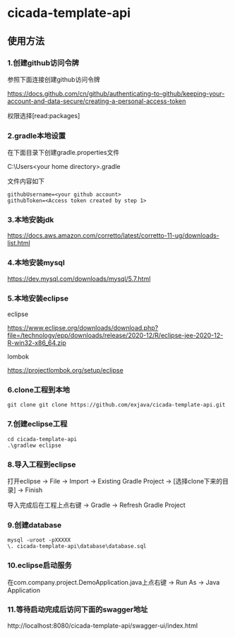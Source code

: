 # cicada-template-api

## 使用方法
### 1.创建github访问令牌
参照下面连接创建github访问令牌

https://docs.github.com/cn/github/authenticating-to-github/keeping-your-account-and-data-secure/creating-a-personal-access-token

权限选择[read:packages]

### 2.gradle本地设置
在下面目录下创建gradle.properties文件

C:\Users\<your home directory>\.gradle

文件内容如下

```
githubUsername=<your github account>
githubToken=<Access token created by step 1>
```
### 3.本地安装jdk
https://docs.aws.amazon.com/corretto/latest/corretto-11-ug/downloads-list.html
### 4.本地安装mysql
https://dev.mysql.com/downloads/mysql/5.7.html
### 5.本地安装eclipse
eclipse

https://www.eclipse.org/downloads/download.php?file=/technology/epp/downloads/release/2020-12/R/eclipse-jee-2020-12-R-win32-x86_64.zip

lombok

https://projectlombok.org/setup/eclipse
### 6.clone工程到本地
```
git clone git clone https://github.com/exjava/cicada-template-api.git
```
### 7.创建eclipse工程
```
cd cicada-template-api
.\gradlew eclipse
```
### 8.导入工程到eclipse
打开eclipse -> File -> Import -> Existing Gradle Project -> [选择clone下来的目录] -> Finish

导入完成后在工程上点右键 -> Gradle -> Refresh Gradle Project
### 9.创建database
```
mysql -uroot -pXXXXX
\. cicada-template-api\database\database.sql
```
### 10.eclipse启动服务
在com.company.project.DemoApplication.java上点右键 -> Run As -> Java Application

### 11.等待启动完成后访问下面的swagger地址
http://localhost:8080/cicada-template-api/swagger-ui/index.html
